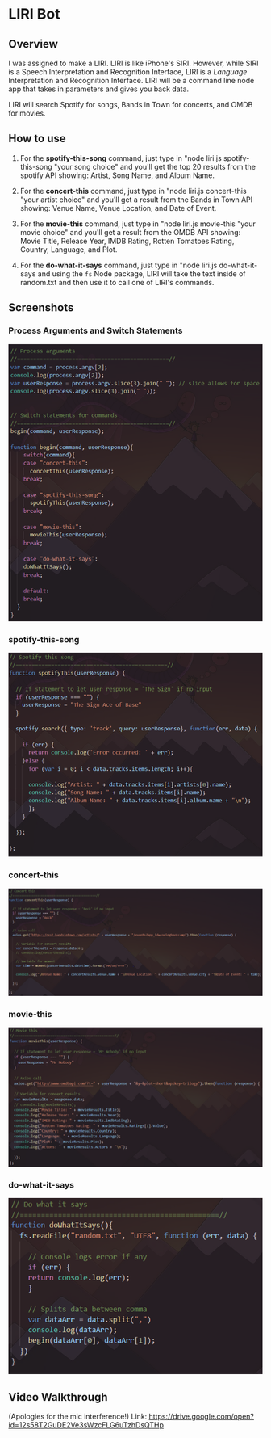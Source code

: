 # LIRI Bot

## Overview

I was assigned to make a LIRI. LIRI is like iPhone's SIRI. However, while SIRI is a Speech Interpretation and Recognition Interface, LIRI is a _Language_ Interpretation and Recognition Interface. LIRI will be a command line node app that takes in parameters and gives you back data.

LIRI will search Spotify for songs, Bands in Town for concerts, and OMDB for movies.

## How to use

1. For the **spotify-this-song** command, just type in "node liri.js spotify-this-song "your song choice" and you'll get the top 20 results from the spotify API showing: Artist, Song Name, and Album Name.

2. For the **concert-this** command, just type in "node liri.js concert-this "your artist choice" and you'll get a result from the Bands in Town API showing: Venue Name, Venue Location, and Date of Event. 

3. For the **movie-this** command, just type in "node liri.js movie-this "your movie choice" and you'll get a result from the OMDB API showing: Movie Title, Release Year, IMDB Rating, Rotten Tomatoes Rating, Country, Language, and Plot. 

4. For the **do-what-it-says** command, just type in "node liri.js do-what-it-says and using the `fs` Node package, LIRI will take the text inside of random.txt and then use it to call one of LIRI's commands.
   
## Screenshots

### Process Arguments and Switch Statements
![switch statements screenshot](/images/switch.PNG)

### spotify-this-song
![spotify function screenshot](/images/spotify.PNG)

### concert-this
![concert function screenshot](/images/concert.PNG)

### movie-this
![movie function screenshot](/images/movie.PNG)

### do-what-it-says
![read random.txt function screenshot](/images/dowhatitsays.PNG)


## Video Walkthrough
(Apologies for the mic interference!)
Link: https://drive.google.com/open?id=12s58T2GuDE2Ve3sWzcFLG6uTzhDsQTHp


